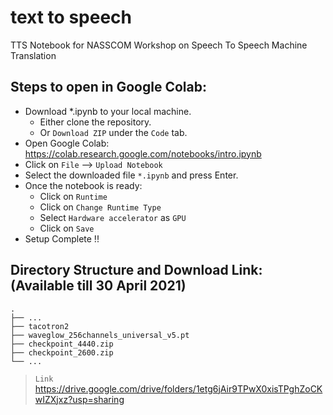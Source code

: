 
# text to speech
TTS Notebook for NASSCOM Workshop on Speech To Speech Machine Translation

## Steps to open in Google Colab:

 - Download *.ipynb to your local machine.
 	- Either clone the repository.
 	- Or `Download ZIP` under the `Code` tab.
 - Open Google Colab: https://colab.research.google.com/notebooks/intro.ipynb
 - Click on `File` --> `Upload Notebook`
 - Select the downloaded file `*.ipynb` and press Enter.
 - Once the notebook is ready:
	 -  Click on `Runtime`
	 -  Click on `Change Runtime Type`
	 -  Select `Hardware accelerator` as `GPU`
	 -  Click on `Save`
 - Setup Complete !!

 ## Directory Structure and Download Link: (Available till 30 April 2021)
 
    .
    ├── ...
    ├── tacotron2                   
    ├── waveglow_256channels_universal_v5.pt
    ├── checkpoint_4440.zip                 
    ├── checkpoint_2600.zip                    
    └── ...
    
 > `Link` https://drive.google.com/drive/folders/1etg6jAir9TPwX0xisTPghZoCKwIZXjxz?usp=sharing
    
    
